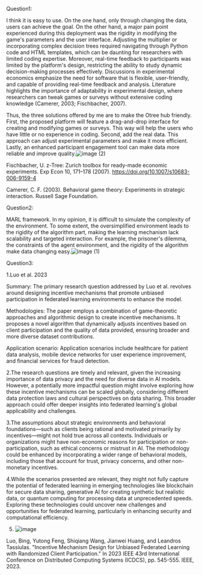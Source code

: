 Question1:

I think it is easy to use. On the one hand, only through changing the data, users can achieve the goal. On the other hand, a major pain point experienced during this deployment was the rigidity in modifying the game's parameters and the user interface. Adjusting the multiplier or incorporating complex decision trees required navigating through Python code and HTML templates, which can be daunting for researchers with limited coding expertise. Moreover, real-time feedback to participants was limited by the platform's design, restricting the ability to study dynamic decision-making processes effectively. Discussions in experimental economics emphasize the need for software that is flexible, user-friendly, and capable of providing real-time feedback and analysis. Literature highlights the importance of adaptability in experimental design, where researchers can tweak games or surveys without extensive coding knowledge (Camerer, 2003; Fischbacher, 2007).

Thus, the three solutions offered by me are to make the Otree hub friendly. First, the proposed platform will feature a drag-and-drop interface for creating and modifying games or surveys. This way will help the users who have little or no experience in coding. Second, add the real data. This approach can adjust experimental parameters and make it more efficient. Lastly, an enhanced participant engagement tool can make data more reliable and improve quality.![image (2)](https://github.com/Rising-Stars-by-Sunshine/CS206-BaoguanyanKang/assets/165135612/746b2583-0619-4547-84fb-983611399816)




Fischbacher, U. z-Tree: Zurich toolbox for ready-made economic experiments. Exp Econ 10, 171–178 (2007). https://doi.org/10.1007/s10683-006-9159-4

Camerer, C. F. (2003). Behavioral game theory: Experiments in strategic interaction. Russell Sage Foundation.

Question2:

MARL framework. In my opinion, it is difficult to simulate the complexity of the environment. To some extent, the oversimplified environment leads to the rigidity of the algorithm part, making the learning mechanism lack scalability and targeted interaction. For example, the prisoner's dilemma, the constraints of the agent environment, and the rigidity of the algorithm make data changing easy.![image (1)](https://github.com/Rising-Stars-by-Sunshine/CS206-BaoguanyanKang/assets/165135612/cd339fd1-c16d-4aa5-b809-f6b60ce937ce)


 



Question3:

1.Luo et al. 2023

Summary: The primary research question addressed by Luo et al. revolves around designing incentive mechanisms that promote unbiased participation in federated learning environments to enhance the model.

Methodologies: The paper employs a combination of game-theoretic approaches and algorithmic design to create incentive mechanisms. It proposes a novel algorithm that dynamically adjusts incentives based on client participation and the quality of data provided, ensuring broader and more diverse dataset contributions.

Application scenario: Application scenarios include healthcare for patient data analysis, mobile device networks for user experience improvement, and financial services for fraud detection.

2.The research questions are timely and relevant, given the increasing importance of data privacy and the need for diverse data in AI models. However, a potentially more impactful question might involve exploring how these incentive mechanisms can be scaled globally, considering different data protection laws and cultural perspectives on data sharing. This broader approach could offer deeper insights into federated learning's global applicability and challenges.

3.The assumptions about strategic environments and behavioral foundations—such as clients being rational and motivated primarily by incentives—might not hold true across all contexts. Individuals or organizations might have non-economic reasons for participation or non-participation, such as ethical concerns or mistrust in AI. The methodology could be enhanced by incorporating a wider range of behavioral models, including those that account for trust, privacy concerns, and other non-monetary incentives.

4.While the scenarios presented are relevant, they might not fully capture the potential of federated learning in emerging technologies like blockchain for secure data sharing, generative AI for creating synthetic but realistic data, or quantum computing for processing data at unprecedented speeds. Exploring these technologies could uncover new challenges and opportunities for federated learning, particularly in enhancing security and computational efficiency.

5. ![image](https://github.com/Rising-Stars-by-Sunshine/CS206-BaoguanyanKang/assets/165135612/cff016b6-8e9c-4543-a0ac-848aa7f28562)




Luo, Bing, Yutong Feng, Shiqiang Wang, Jianwei Huang, and Leandros Tassiulas. "Incentive Mechanism Design for Unbiased Federated Learning with Randomized Client Participation." In 2023 IEEE 43rd International Conference on Distributed Computing Systems (ICDCS), pp. 545-555. IEEE, 2023.

